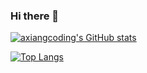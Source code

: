 ### Hi there 👋

<!--
**axiangcoding/axiangcoding** is a ✨ _special_ ✨ repository because its `README.md` (this file) appears on your GitHub profile.

Here are some ideas to get you started:

- 🔭 I’m currently working on ...
- 🌱 I’m currently learning ...
- 👯 I’m looking to collaborate on ...
- 🤔 I’m looking for help with ...
- 💬 Ask me about ...
- 📫 How to reach me: ...
- 😄 Pronouns: ...
- ⚡ Fun fact: ...
-->
[![axiangcoding's GitHub stats](https://github-readme-stats.vercel.app/api?username=axiangcoding)](https://github.com/axiangcoding/github-readme-stats)

[![Top Langs](https://github-readme-stats.vercel.app/api/top-langs/?username=axiangcoding)](https://github.com/axiangcoding/github-readme-stats)
